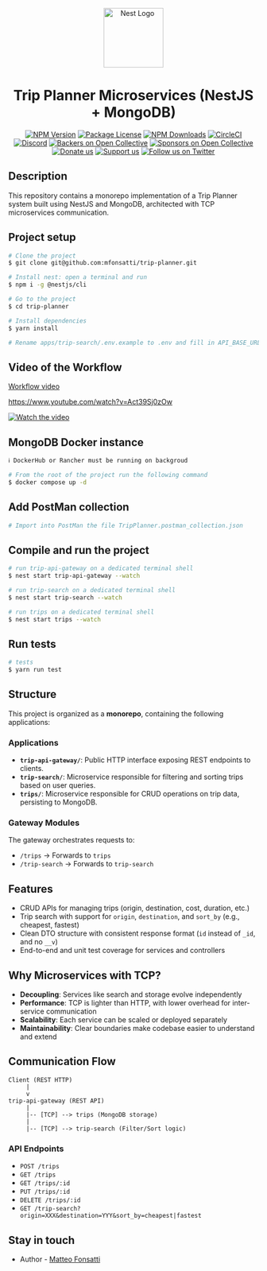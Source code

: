 <p align="center">
  <a href="http://nestjs.com/" target="blank"><img src="https://nestjs.com/img/logo-small.svg" width="120" alt="Nest Logo" /></a>
</p>

[circleci-image]: https://img.shields.io/circleci/build/github/nestjs/nest/master?token=abc123def456
[circleci-url]: https://circleci.com/gh/nestjs/nest

  <h1 align="center">Trip Planner Microservices (NestJS + MongoDB)</h1>
    <p align="center">
<a href="https://www.npmjs.com/~nestjscore" target="_blank"><img src="https://img.shields.io/npm/v/@nestjs/core.svg" alt="NPM Version" /></a>
<a href="https://www.npmjs.com/~nestjscore" target="_blank"><img src="https://img.shields.io/npm/l/@nestjs/core.svg" alt="Package License" /></a>
<a href="https://www.npmjs.com/~nestjscore" target="_blank"><img src="https://img.shields.io/npm/dm/@nestjs/common.svg" alt="NPM Downloads" /></a>
<a href="https://circleci.com/gh/nestjs/nest" target="_blank"><img src="https://img.shields.io/circleci/build/github/nestjs/nest/master" alt="CircleCI" /></a>
<a href="https://discord.gg/G7Qnnhy" target="_blank"><img src="https://img.shields.io/badge/discord-online-brightgreen.svg" alt="Discord"/></a>
<a href="https://opencollective.com/nest#backer" target="_blank"><img src="https://opencollective.com/nest/backers/badge.svg" alt="Backers on Open Collective" /></a>
<a href="https://opencollective.com/nest#sponsor" target="_blank"><img src="https://opencollective.com/nest/sponsors/badge.svg" alt="Sponsors on Open Collective" /></a>
  <a href="https://paypal.me/kamilmysliwiec" target="_blank"><img src="https://img.shields.io/badge/Donate-PayPal-ff3f59.svg" alt="Donate us"/></a>
    <a href="https://opencollective.com/nest#sponsor"  target="_blank"><img src="https://img.shields.io/badge/Support%20us-Open%20Collective-41B883.svg" alt="Support us"></a>
  <a href="https://twitter.com/nestframework" target="_blank"><img src="https://img.shields.io/twitter/follow/nestframework.svg?style=social&label=Follow" alt="Follow us on Twitter"></a>
</p>
  <!--[![Backers on Open Collective](https://opencollective.com/nest/backers/badge.svg)](https://opencollective.com/nest#backer)
  [![Sponsors on Open Collective](https://opencollective.com/nest/sponsors/badge.svg)](https://opencollective.com/nest#sponsor)-->

## Description

This repository contains a monorepo implementation of a Trip Planner system built using NestJS and MongoDB, architected with TCP microservices communication.

## Project setup

```bash
# Clone the project
$ git clone git@github.com:mfonsatti/trip-planner.git

# Install nest: open a terminal and run
$ npm i -g @nestjs/cli

# Go to the project
$ cd trip-planner

# Install dependencies
$ yarn install

# Rename apps/trip-search/.env.example to .env and fill in API_BASE_URL and X_API_KEY
```
## Video of the Workflow
[Workflow video](https://youtu.be/Act39Sj0zOw)

https://www.youtube.com/watch?v=Act39Sj0zOw

[![Watch the video](https://img.youtube.com/vi/Act39Sj0zOw/maxresdefault.jpg)](https://youtu.be/Act39Sj0zOw)

## MongoDB Docker instance

```bash
ℹ️ DockerHub or Rancher must be running on backgroud

# From the root of the project run the following command
$ docker compose up -d
```

## Add PostMan collection

```bash
# Import into PostMan the file TripPlanner.postman_collection.json
```

## Compile and run the project

```bash
# run trip-api-gateway on a dedicated terminal shell
$ nest start trip-api-gateway --watch

# run trip-search on a dedicated terminal shell
$ nest start trip-search --watch

# run trips on a dedicated terminal shell
$ nest start trips --watch
```

## Run tests

```bash
# tests
$ yarn run test
```

## Structure

This project is organized as a **monorepo**, containing the following applications:

### Applications

* **`trip-api-gateway/`**: Public HTTP interface exposing REST endpoints to clients.
* **`trip-search/`**: Microservice responsible for filtering and sorting trips based on user queries.
* **`trips/`**: Microservice responsible for CRUD operations on trip data, persisting to MongoDB.

### Gateway Modules

The gateway orchestrates requests to:

* `/trips` → Forwards to `trips`
* `/trip-search` → Forwards to `trip-search`

## Features

* CRUD APIs for managing trips (origin, destination, cost, duration, etc.)
* Trip search with support for `origin`, `destination`, and `sort_by` (e.g., cheapest, fastest)
* Clean DTO structure with consistent response format (`id` instead of `_id`, and no `__v`)
* End-to-end and unit test coverage for services and controllers

## Why Microservices with TCP?

* **Decoupling**: Services like search and storage evolve independently
* **Performance**: TCP is lighter than HTTP, with lower overhead for inter-service communication
* **Scalability**: Each service can be scaled or deployed separately
* **Maintainability**: Clear boundaries make codebase easier to understand and extend

## Communication Flow

```text
Client (REST HTTP)
     |
     v
trip-api-gateway (REST API)
     |
     |-- [TCP] --> trips (MongoDB storage)
     |
     |-- [TCP] --> trip-search (Filter/Sort logic)
```

### API Endpoints

* `POST /trips`
* `GET /trips`
* `GET /trips/:id`
* `PUT /trips/:id`
* `DELETE /trips/:id`
* `GET /trip-search?origin=XXX&destination=YYY&sort_by=cheapest|fastest`

## Stay in touch
- Author - [Matteo Fonsatti](https://www.linkedin.com/in/matteo-fonsatti-b02a998a/)

